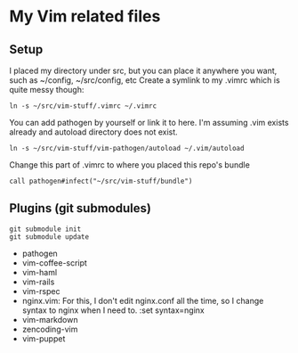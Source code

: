 My Vim related files
====================

Setup
-----
I placed my directory under src, but you can place it anywhere you want, such as ~/config, ~/src/config, etc
Create a symlink to my .vimrc which is quite messy though:

    ln -s ~/src/vim-stuff/.vimrc ~/.vimrc

You can add pathogen by yourself or link it to here. I'm assuming .vim exists already and autoload directory does not exist.

    ln -s ~/src/vim-stuff/vim-pathogen/autoload ~/.vim/autoload

Change this part of .vimrc to where you placed this repo's bundle

    call pathogen#infect("~/src/vim-stuff/bundle")

Plugins (git submodules)
-------

    git submodule init
    git submodule update

* pathogen
* vim-coffee-script
* vim-haml
* vim-rails
* vim-rspec
* nginx.vim: For this, I don't edit nginx.conf all the time, so I change syntax to nginx when I need to. :set syntax=nginx
* vim-markdown
* zencoding-vim
* vim-puppet

